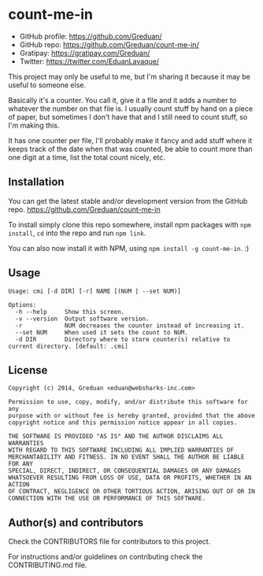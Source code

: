 # count-me-in

- GitHub profile: https://github.com/Greduan/
- GitHub repo: https://github.com/Greduan/count-me-in/
- Gratipay: https://gratipay.com/Greduan/
- Twitter: https://twitter.com/EduanLavaque/

This project may only be useful to me, but I'm sharing it because it may be
useful to someone else.

Basically it's a counter.  You call it, give it a file and it adds a number to
whatever the number on that file is.  I usually count stuff by hand on a piece
of paper, but sometimes I don't have that and I still need to count stuff, so
I'm making this.

It has one counter per file, I'll probably make it fancy and add stuff where it
keeps track of the date when that was counted, be able to count more than one
digit at a time, list the total count nicely, etc.

## Installation

You can get the latest stable and/or development version from the GitHub
repo. <https://github.com/Greduan/count-me-in>

To install simply clone this repo somewhere, install npm packages with
`npm install`, `cd` into the repo and run `npm link`.

You can also now install it with NPM, using `npm install -g count-me-in`. :)

## Usage

    Usage: cmi [-d DIR] [-r] NAME [(NUM | --set NUM)]

    Options:
      -h --help     Show this screen.
      -v --version  Output software version.
      -r            NUM decreases the counter instead of increasing it.
      --set NUM     When used it sets the count to NUM.
      -d DIR        Directory where to store counter(s) relative to current directory. [default: .cmi]

## License

    Copyright (c) 2014, Greduan <eduan@websharks-inc.com>

    Permission to use, copy, modify, and/or distribute this software for any
    purpose with or without fee is hereby granted, provided that the above
    copyright notice and this permission notice appear in all copies.

    THE SOFTWARE IS PROVIDED "AS IS" AND THE AUTHOR DISCLAIMS ALL WARRANTIES
    WITH REGARD TO THIS SOFTWARE INCLUDING ALL IMPLIED WARRANTIES OF
    MERCHANTABILITY AND FITNESS. IN NO EVENT SHALL THE AUTHOR BE LIABLE FOR ANY
    SPECIAL, DIRECT, INDIRECT, OR CONSEQUENTIAL DAMAGES OR ANY DAMAGES
    WHATSOEVER RESULTING FROM LOSS OF USE, DATA OR PROFITS, WHETHER IN AN ACTION
    OF CONTRACT, NEGLIGENCE OR OTHER TORTIOUS ACTION, ARISING OUT OF OR IN
    CONNECTION WITH THE USE OR PERFORMANCE OF THIS SOFTWARE.

## Author(s) and contributors

Check the CONTRIBUTORS file for contributors to this project.

For instructions and/or guidelines on contributing check the CONTRIBUTING.md
file.
